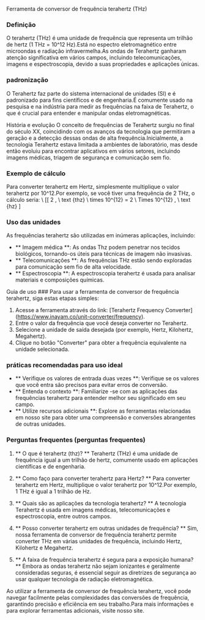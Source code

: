 Ferramenta de conversor de frequência terahertz (THz)

### Definição
O terahertz (THz) é uma unidade de frequência que representa um trilhão de hertz (1 THz = 10^12 Hz).Está no espectro eletromagnético entre microondas e radiação infravermelha.As ondas de Terahertz ganharam atenção significativa em vários campos, incluindo telecomunicações, imagens e espectroscopia, devido a suas propriedades e aplicações únicas.

### padronização
O Terahertz faz parte do sistema internacional de unidades (SI) e é padronizado para fins científicos e de engenharia.É comumente usado na pesquisa e na indústria para medir as frequências na faixa de Terahertz, o que é crucial para entender e manipular ondas eletromagnéticas.

História e evolução
O conceito de frequências de Terahertz surgiu no final do século XX, coincidindo com os avanços da tecnologia que permitiram a geração e a detecção dessas ondas de alta frequência.Inicialmente, a tecnologia Terahertz estava limitada a ambientes de laboratório, mas desde então evoluiu para encontrar aplicativos em vários setores, incluindo imagens médicas, triagem de segurança e comunicação sem fio.

### Exemplo de cálculo
Para converter terahertz em Hertz, simplesmente multiplique o valor terahertz por 10^12.Por exemplo, se você tiver uma frequência de 2 THz, o cálculo seria:
\ [[
2 \, \ text {thz} \ times 10^{12} = 2 \ Times 10^{12} \, \ text {hz}
\]

### Uso das unidades
As frequências terahertz são utilizadas em inúmeras aplicações, incluindo:
- ** Imagem médica **: As ondas Thz podem penetrar nos tecidos biológicos, tornando-os úteis para técnicas de imagem não invasivas.
- ** Telecomunicações **: As frequências THz estão sendo exploradas para comunicação sem fio de alta velocidade.
- ** Espectroscopia **: A espectroscopia terahertz é usada para analisar materiais e composições químicas.

Guia de uso ###
Para usar a ferramenta de conversor de frequência terahertz, siga estas etapas simples:
1. Acesse a ferramenta através do link: [Terahertz Frequency Converter] (https://www.inayam.co/unit-converter/frequency).
2. Entre o valor da frequência que você deseja converter no Terahertz.
3. Selecione a unidade de saída desejada (por exemplo, Hertz, Kilohertz, Megahertz).
4. Clique no botão "Converter" para obter a frequência equivalente na unidade selecionada.

### práticas recomendadas para uso ideal
- ** Verifique os valores de entrada duas vezes **: Verifique se os valores que você entra são precisos para evitar erros de conversão.
- ** Entenda o contexto **: Familiarize -se com as aplicações das frequências terahertz para entender melhor seu significado em seu campo.
- ** Utilize recursos adicionais **: Explore as ferramentas relacionadas em nosso site para obter uma compreensão e conversões abrangentes de outras unidades.

### Perguntas frequentes (perguntas frequentes)

1. ** O que é terahertz (thz)? **
Terahertz (THz) é uma unidade de frequência igual a um trilhão de hertz, comumente usado em aplicações científicas e de engenharia.

2. ** Como faço para converter terahertz para Hertz? **
Para converter terahertz em Hertz, multiplique o valor terahertz por 10^12.Por exemplo, 1 THz é igual a 1 trilhão de Hz.

3. ** Quais são as aplicações da tecnologia terahertz? **
A tecnologia Terahertz é usada em imagens médicas, telecomunicações e espectroscopia, entre outros campos.

4. ** Posso converter terahertz em outras unidades de frequência? **
Sim, nossa ferramenta de conversor de frequência terahertz permite converter THz em várias unidades de frequência, incluindo Hertz, Kilohertz e Megahertz.

5. ** A faixa de frequência terahertz é segura para a exposição humana? **
Embora as ondas terahertz não sejam ionizantes e geralmente consideradas seguras, é essencial seguir as diretrizes de segurança ao usar qualquer tecnologia de radiação eletromagnética.

Ao utilizar a ferramenta de conversor de frequência terahertz, você pode navegar facilmente pelas complexidades das conversões de frequência, garantindo precisão e eficiência em seu trabalho.Para mais informações e para explorar ferramentas adicionais, visite nosso site.